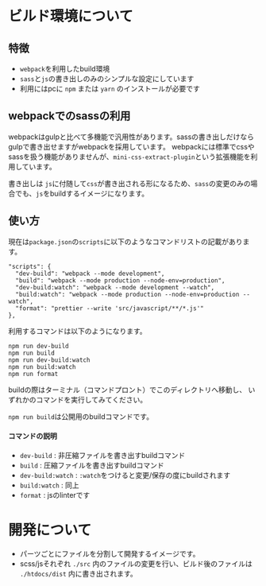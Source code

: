 # ビルド環境について

## 特徴
- `webpack`を利用したbuild環境
- `sass`と`js`の書き出しのみのシンプルな設定にしています
- 利用にはpcに `npm` または `yarn` のインストールが必要です

## webpackでのsassの利用

webpackはgulpと比べて多機能で汎用性があります。sassの書き出しだけならgulpで書き出せますがwebpackを採用しています。
webpackには標準でcssやsassを扱う機能がありませんが、`mini-css-extract-plugin`という拡張機能を利用しています。

書き出しは `js`に付随して`css`が書き出される形になるため、`sass`の変更のみの場合でも、`js`をbuildするイメージになります。

## 使い方
現在は`package.json`の`scripts`に以下のようなコマンドリストの記載があります。
```
"scripts": {
  "dev-build": "webpack --mode development",
  "build": "webpack --mode production --node-env=production",
  "dev-build:watch": "webpack --mode development --watch",
  "build:watch": "webpack --mode production --node-env=production --watch",
  "format": "prettier --write 'src/javascript/**/*.js'"
},
```
利用するコマンドは以下のようになります。
```
npm run dev-build
npm run build
npm run dev-build:watch
npm run build:watch
npm run format
```
buildの際はターミナル（コマンドプロント）でこのディレクトリへ移動し、
いずれかのコマンドを実行してみてください。

`npm run build`は公開用のbuildコマンドです。

#### コマンドの説明

- `dev-build` : 非圧縮ファイルを書き出すbuildコマンド
- `build` : 圧縮ファイルを書き出すbuildコマンド
- `dev-build:watch` : `:watch`をつけると変更/保存の度にbuildされます
- `build:watch` : 同上
- `format` : jsのlinterです

# 開発について

- パーツごとにファイルを分割して開発するイメージです。
- scss/jsそれぞれ `./src` 内のファイルの変更を行い、ビルド後のファイルは `./htdocs/dist` 内に書き出されます。
